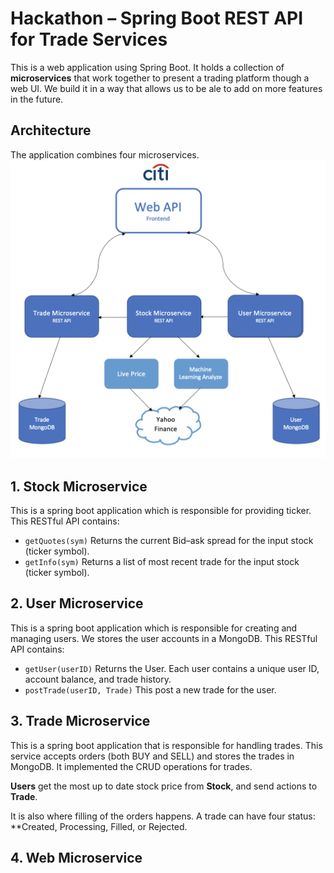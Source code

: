# Hackathon – Spring Boot REST API for Trade Services 

This is a web application using Spring Boot. It holds a collection of **microservices** that work together to present a trading platform though a web UI. We build it in a way that allows us to be ale to add on more features in the future. 

## Architecture
The application combines four microservices. 
![architecture](/docs/arch.png)

## 1. Stock Microservice
This is a spring boot application which is responsible for providing ticker. 
This RESTful API contains:
* ``getQuotes(sym)``
Returns the current Bid–ask spread for the input stock (ticker symbol).
* ``getInfo(sym)``
Returns a list of most recent trade for the input stock (ticker symbol).


## 2. User Microservice
This is a spring boot application which is responsible for creating and managing users. We stores the user accounts in a MongoDB.
This RESTful API contains:

* ``getUser(userID)``
Returns the User. Each user contains a unique user ID, account balance, and trade history.
* ``postTrade(userID, Trade)``
This post a new trade for the user. 


## 3. Trade Microservice
This is a spring boot application that is responsible for handling trades. This service accepts orders (both BUY and SELL) and stores the trades in MongoDB. It implemented the CRUD operations for trades. 

**Users** get the most up to date stock price from **Stock**, and send actions to **Trade**. 

It is also where filling of the orders happens. A trade can have four status: **Created, Processing, Filled, or Rejected. 


## 4. Web Microservice
